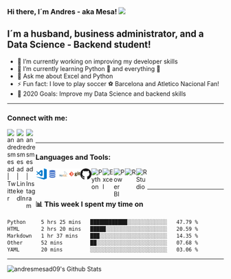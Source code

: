 ### Hi there, I´m Andres - aka Mesa!  <img src="https://media.giphy.com/media/hvRJCLFzcasrR4ia7z/giphy.gif" width="25px">

## I´m a husband, business administrator, and a Data Science - Backend student! 

- 🔭 I’m currently working on improving my developer skills
- 🌱 I’m currently learning Python 🐍 and everything 🤣 
- 💬 Ask me about Excel and Python
- ⚡ Fun fact: I love to play soccer ⚽ Barcelona and Atletico Nacional Fan!
- 🥅 2020 Goals: Improve my Data Science and backend skills

---

### Connect with me:


[<img align="left" alt="andresmesad | Twitter" width="22px" src="https://cdn.jsdelivr.net/npm/simple-icons@v3/icons/twitter.svg" />][twitter]
[<img align="left" alt="andresmesad | LinkedIn" width="22px" src="https://cdn.jsdelivr.net/npm/simple-icons@v3/icons/linkedin.svg" />][linkedin]
[<img align="left" alt="andresmesad | Instagram" width="22px" src="https://cdn.jsdelivr.net/npm/simple-icons@v3/icons/instagram.svg" />][instagram]

<br />

---

### Languages and Tools:

<img align="left" alt="Visual Studio Code" width="26px" src="https://raw.githubusercontent.com/github/explore/80688e429a7d4ef2fca1e82350fe8e3517d3494d/topics/visual-studio-code/visual-studio-code.png" />
<img align="left" alt="SQL" width="26px" src="https://raw.githubusercontent.com/github/explore/80688e429a7d4ef2fca1e82350fe8e3517d3494d/topics/sql/sql.png" />
<img align="left" alt="MySQL" width="26px" src="https://raw.githubusercontent.com/github/explore/80688e429a7d4ef2fca1e82350fe8e3517d3494d/topics/mysql/mysql.png" />
<img align="left" alt="Git" width="26px" src="https://raw.githubusercontent.com/github/explore/80688e429a7d4ef2fca1e82350fe8e3517d3494d/topics/git/git.png" />
<img align="left" alt="GitHub" width="26px" src="https://raw.githubusercontent.com/github/explore/78df643247d429f6cc873026c0622819ad797942/topics/github/github.png" />
<img align="left" alt="Python" width="26px" src="https://cdn.jsdelivr.net/npm/simple-icons@3.4.1/icons/python.svg" />
<img align="left" alt="Excel" width="26px" src="https://cdn.jsdelivr.net/npm/simple-icons@3.4.1/icons/microsoftexcel.svg" />
<img align="left" alt="Power BI" width="26px" src="https://cdn.jsdelivr.net/npm/simple-icons@3.4.1/icons/powerbi.svg" />
<img align="left" alt="R" width="26px" src="https://cdn.jsdelivr.net/npm/simple-icons@3.4.1/icons/r.svg" />
<img align="left" alt="R Studio" width="26px" src="https://cdn.jsdelivr.net/npm/simple-icons@3.4.1/icons/rstudio.svg" />



<br />
<br />

---

### 📊 This week I spent my time on

<!--START_SECTION:waka-->
```text
Python     5 hrs 25 mins   ████████████░░░░░░░░░░░░░   47.79 % 
HTML       2 hrs 20 mins   █████░░░░░░░░░░░░░░░░░░░░   20.59 % 
Markdown   1 hr 37 mins    ███░░░░░░░░░░░░░░░░░░░░░░   14.35 % 
Other      52 mins         ██░░░░░░░░░░░░░░░░░░░░░░░   07.68 % 
YAML       20 mins         ░░░░░░░░░░░░░░░░░░░░░░░░░   03.06 %
```
<!--END_SECTION:waka-->

---

<img align="left" alt="andresmesad09's Github Stats" src="https://github-readme-stats.codestackr.vercel.app/api?username=andresmesad09&show_icons=true&hide_border=true" />


[twitter]: https://twitter.com/andresmesad
[instagram]: https://instagram.com/andresmesad
[linkedin]: https://linkedin.com/in/andrés-felipe-mesa-david-15509510a/
